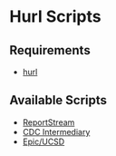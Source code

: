 # Hurl Scripts

## Requirements

- [hurl](https://hurl.dev/)

## Available Scripts

- [ReportStream](./rs/)
- [CDC Intermediary](./ti/)
- [Epic/UCSD](./epic/)
